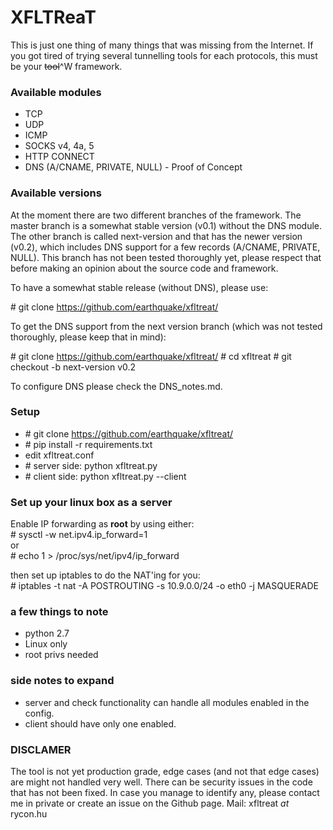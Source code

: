 # XFLTReaT #
This is just one thing of many things that was missing from the Internet. If you got tired of trying several tunnelling tools for each protocols, this must be your ~~tool~~^W framework.

### Available modules ###

* TCP
* UDP
* ICMP
* SOCKS v4, 4a, 5
* HTTP CONNECT
* DNS (A/CNAME, PRIVATE, NULL) - Proof of Concept

### Available versions ###

At the moment there are two different branches of the framework. The master branch is a somewhat stable version (v0.1) without the DNS module. The other branch is called next-version and that has the newer version (v0.2), which includes DNS support for a few records (A/CNAME, PRIVATE, NULL). This branch has not been tested thoroughly yet, please respect that before making an opinion about the source code and framework.

To have a somewhat stable release (without DNS), please use:

\# git clone https://github.com/earthquake/xfltreat/

To get the DNS support from the next version branch (which was not tested thoroughly, please keep that in mind):

\# git clone https://github.com/earthquake/xfltreat/
\# cd xfltreat
\# git checkout -b next-version v0.2

To configure DNS please check the DNS_notes.md.

### Setup ###
* \# git clone https://github.com/earthquake/xfltreat/
* \# pip install -r requirements.txt
* edit xfltreat.conf
* \# server side: python xfltreat.py
* \# client side: python xfltreat.py --client

### Set up your linux box as a server ###
Enable IP forwarding as **root** by using either:  
\# sysctl -w net.ipv4.ip_forward=1  
or  
\# echo 1 > /proc/sys/net/ipv4/ip_forward  

then set up iptables to do the NAT'ing for you:  
\# iptables -t nat -A POSTROUTING -s 10.9.0.0/24 -o eth0 -j MASQUERADE

### a few things to note ###
* python 2.7
* Linux only
* root privs needed

### side notes to expand ##
* server and check functionality can handle all modules enabled in the config.
* client should have only one enabled.

### DISCLAMER ###
The tool is not yet production grade, edge cases (and not that edge cases) are might not handled very well. There can be security issues in the code that has not been fixed. In case you manage to identify any, please contact me in private or create an issue on the Github page. 
Mail: xfltreat _at_ rycon.hu
